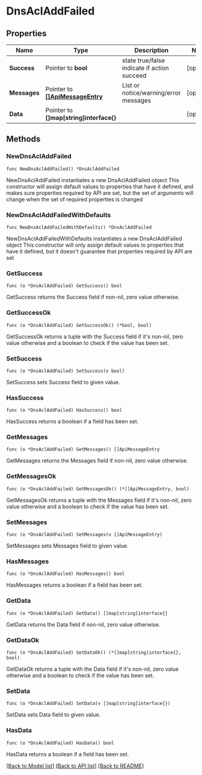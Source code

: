 # DnsAclAddFailed

## Properties

Name | Type | Description | Notes
------------ | ------------- | ------------- | -------------
**Success** | Pointer to **bool** | state true/false indicate if action succeed | [optional] 
**Messages** | Pointer to [**[]ApiMessageEntry**](ApiMessageEntry.md) | List or notice/warning/error messages | [optional] 
**Data** | Pointer to **[]map[string]interface{}** |  | [optional] 

## Methods

### NewDnsAclAddFailed

`func NewDnsAclAddFailed() *DnsAclAddFailed`

NewDnsAclAddFailed instantiates a new DnsAclAddFailed object
This constructor will assign default values to properties that have it defined,
and makes sure properties required by API are set, but the set of arguments
will change when the set of required properties is changed

### NewDnsAclAddFailedWithDefaults

`func NewDnsAclAddFailedWithDefaults() *DnsAclAddFailed`

NewDnsAclAddFailedWithDefaults instantiates a new DnsAclAddFailed object
This constructor will only assign default values to properties that have it defined,
but it doesn't guarantee that properties required by API are set

### GetSuccess

`func (o *DnsAclAddFailed) GetSuccess() bool`

GetSuccess returns the Success field if non-nil, zero value otherwise.

### GetSuccessOk

`func (o *DnsAclAddFailed) GetSuccessOk() (*bool, bool)`

GetSuccessOk returns a tuple with the Success field if it's non-nil, zero value otherwise
and a boolean to check if the value has been set.

### SetSuccess

`func (o *DnsAclAddFailed) SetSuccess(v bool)`

SetSuccess sets Success field to given value.

### HasSuccess

`func (o *DnsAclAddFailed) HasSuccess() bool`

HasSuccess returns a boolean if a field has been set.

### GetMessages

`func (o *DnsAclAddFailed) GetMessages() []ApiMessageEntry`

GetMessages returns the Messages field if non-nil, zero value otherwise.

### GetMessagesOk

`func (o *DnsAclAddFailed) GetMessagesOk() (*[]ApiMessageEntry, bool)`

GetMessagesOk returns a tuple with the Messages field if it's non-nil, zero value otherwise
and a boolean to check if the value has been set.

### SetMessages

`func (o *DnsAclAddFailed) SetMessages(v []ApiMessageEntry)`

SetMessages sets Messages field to given value.

### HasMessages

`func (o *DnsAclAddFailed) HasMessages() bool`

HasMessages returns a boolean if a field has been set.

### GetData

`func (o *DnsAclAddFailed) GetData() []map[string]interface{}`

GetData returns the Data field if non-nil, zero value otherwise.

### GetDataOk

`func (o *DnsAclAddFailed) GetDataOk() (*[]map[string]interface{}, bool)`

GetDataOk returns a tuple with the Data field if it's non-nil, zero value otherwise
and a boolean to check if the value has been set.

### SetData

`func (o *DnsAclAddFailed) SetData(v []map[string]interface{})`

SetData sets Data field to given value.

### HasData

`func (o *DnsAclAddFailed) HasData() bool`

HasData returns a boolean if a field has been set.


[[Back to Model list]](../README.md#documentation-for-models) [[Back to API list]](../README.md#documentation-for-api-endpoints) [[Back to README]](../README.md)


